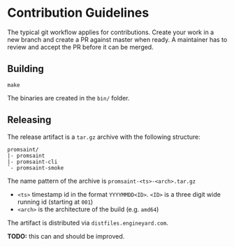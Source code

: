 # Contribution Guidelines

The typical git workflow applies for contributions. Create your work in a new branch
and create a PR against master when ready. A maintainer has to review and accept the 
PR before it can be merged.

## Building

`make`

The binaries are created in the `bin/` folder.

## Releasing

The release artifact is a `tar.gz` archive with the following structure:
```
promsaint/
|- promsaint
|- promsaint-cli
`- promsaint-smoke
```
The name pattern of the archive is `promsaint-<ts>-<arch>.tar.gz`
* `<ts>` timestamp id in the format `YYYYMMDD<ID>`. `<ID>` is a three digit wide running id (starting at `001`)
* `<arch>` is the architecture of the build (e.g. `amd64`)

The artifact is distributed via `distfiles.engineyard.com`.

**TODO:** this can and should be improved.

